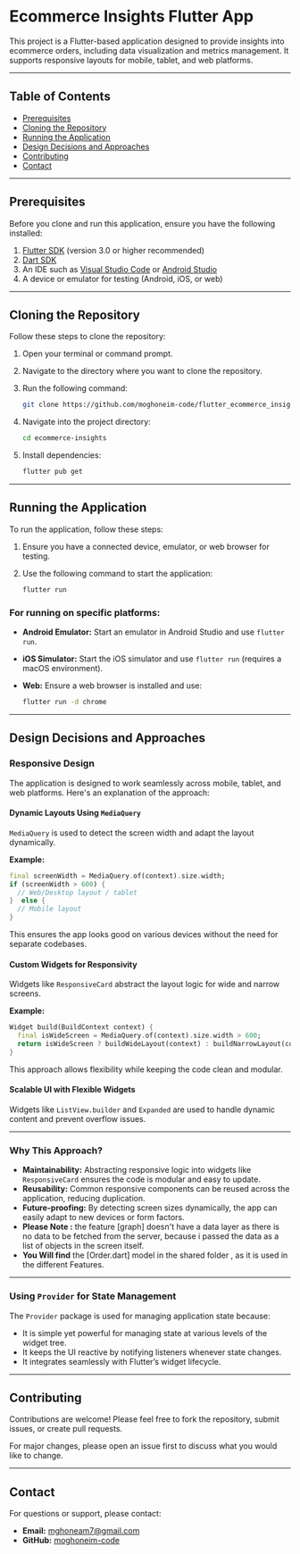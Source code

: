 
# Ecommerce Insights Flutter App

This project is a Flutter-based application designed to provide insights into ecommerce orders, including data visualization and metrics management. It supports responsive layouts for mobile, tablet, and web platforms.

---

## Table of Contents
- [Prerequisites](#prerequisites)
- [Cloning the Repository](#cloning-the-repository)
- [Running the Application](#running-the-application)
- [Design Decisions and Approaches](#design-decisions-and-approaches)
- [Contributing](#contributing)
- [Contact](#contact)

---

## Prerequisites

Before you clone and run this application, ensure you have the following installed:

1. [Flutter SDK](https://flutter.dev/docs/get-started/install) (version 3.0 or higher recommended)
2. [Dart SDK](https://dart.dev/get-dart)
3. An IDE such as [Visual Studio Code](https://code.visualstudio.com/) or [Android Studio](https://developer.android.com/studio)
4. A device or emulator for testing (Android, iOS, or web)

---

## Cloning the Repository

Follow these steps to clone the repository:

1. Open your terminal or command prompt.
2. Navigate to the directory where you want to clone the repository.
3. Run the following command:

   ```bash
   git clone https://github.com/moghoneim-code/flutter_ecommerce_insights.git
   ```

4. Navigate into the project directory:

   ```bash
   cd ecommerce-insights
   ``` 

5. Install dependencies:

   ```bash
   flutter pub get
   ```

---

## Running the Application

To run the application, follow these steps:

1. Ensure you have a connected device, emulator, or web browser for testing.
2. Use the following command to start the application:

   ```bash
   flutter run
   ```

### For running on specific platforms:

- **Android Emulator:** Start an emulator in Android Studio and use `flutter run`.
- **iOS Simulator:** Start the iOS simulator and use `flutter run` (requires a macOS environment).
- **Web:** Ensure a web browser is installed and use:

   ```bash
   flutter run -d chrome
   ```

---

## Design Decisions and Approaches

### Responsive Design

The application is designed to work seamlessly across mobile, tablet, and web platforms. Here's an explanation of the approach:

#### Dynamic Layouts Using `MediaQuery`

`MediaQuery` is used to detect the screen width and adapt the layout dynamically.

**Example:**

```dart
final screenWidth = MediaQuery.of(context).size.width;
if (screenWidth > 600) {
  // Web/Desktop layout / tablet
}  else {
  // Mobile layout
}
```


This ensures the app looks good on various devices without the need for separate codebases.

#### Custom Widgets for Responsivity

Widgets like `ResponsiveCard` abstract the layout logic for wide and narrow screens.

**Example:**

```dart
Widget build(BuildContext context) {
  final isWideScreen = MediaQuery.of(context).size.width > 600;
  return isWideScreen ? buildWideLayout(context) : buildNarrowLayout(context);
}
```

This approach allows flexibility while keeping the code clean and modular.

#### Scalable UI with Flexible Widgets

Widgets like `ListView.builder` and `Expanded` are used to handle dynamic content and prevent overflow issues.

---

### Why This Approach?

- **Maintainability:** Abstracting responsive logic into widgets like `ResponsiveCard` ensures the code is modular and easy to update.
- **Reusability:** Common responsive components can be reused across the application, reducing duplication.
- **Future-proofing:** By detecting screen sizes dynamically, the app can easily adapt to new devices or form factors.
- **Please Note :**  the feature [graph] doesn't have a data layer as there is no data to be fetched from the server, because i passed the data as a list of objects in the screen itself.
- **You Will find** the [Order.dart] model in the shared folder , as it is used in the different Features.

---

### Using `Provider` for State Management

The `Provider` package is used for managing application state because:

- It is simple yet powerful for managing state at various levels of the widget tree.
- It keeps the UI reactive by notifying listeners whenever state changes.
- It integrates seamlessly with Flutter’s widget lifecycle.

---


## Contributing

Contributions are welcome! Please feel free to fork the repository, submit issues, or create pull requests.

For major changes, please open an issue first to discuss what you would like to change.

---

## Contact

For questions or support, please contact:

- **Email:** mghoneam7@gmail.com
- **GitHub:** [moghoneim-code](https://github.com/moghoneim-code)
